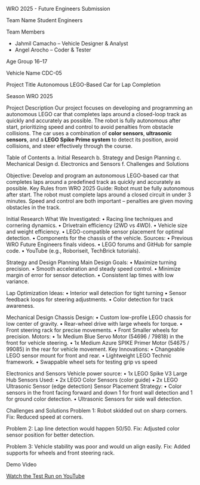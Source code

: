 WRO 2025 - Future Engineers Submission 

Team Name
Student Engineers

Team Members
- Jahmil Camacho – Vehicle Designer & Analyst  
- Angel Arocho – Coder & Tester

Age Group
16–17

Vehicle Name
CDC-05

Project Title
Autonomous LEGO-Based Car for Lap Completion

Season
WRO 2025

Project Description
Our project focuses on developing and programming an autonomous LEGO car that completes laps around a closed-loop track as quickly and accurately as possible. The robot is fully autonomous after start, prioritizing speed and control to avoid penalties from obstacle collisions. The car uses a combination of **color sensors**, **ultrasonic sensors**, and a **LEGO Spike Prime system** to detect its position, avoid collisions, and steer effectively through the course.

Table of Contents
a. Initial Research
b. Strategy and Design Planning
c. Mechanical Design
d. Electronics and Sensors
f. Challenges and Solutions

Objective:
Develop and program an autonomous LEGO-based car that completes laps around a predefined track as quickly and accurately as possible.
Key Rules from WRO 2025 Guide:
Robot must be fully autonomous after start.
The robot must complete laps around a closed circuit in under 3 minutes.
Speed and control are both important – penalties are given moving obstacles in the track.


Initial Research
What We Investigated:
•	Racing line techniques and cornering dynamics.
•	Drivetrain efficiency (2WD vs 4WD).
•	Vehicle size and weight efficiency.
•	LEGO-compatible sensor placement for optimal detection.
•	Components for the chassis of the vehicle.
Sources:
•	Previous WRO Future Engineers finals videos.
•	LEGO forums and GitHub for sample code.
•	YouTube (e.g., Roboriseit, TechBrick tutorials).

Strategy and Design Planning
Main Design Goals:
•	Maximize turning precision.
•	Smooth acceleration and steady speed control.
•	Minimize margin of error for sensor detection.
•	Consistent lap times with low variance.

Lap Optimization Ideas:
•	Interior wall detection for tight turning
•	Sensor feedback loops for steering adjustments.
•	Color detection for track awareness.

Mechanical Design
Chassis Design:
•	Custom low-profile LEGO chassis for low center of gravity.
•	Rear-wheel drive with large wheels for torque.
•	Front steering rack for precise movements.
•	Front Smaller wheels for precision.
Motors:
•	1x Medium Blue Servo Motor (54696 / 79818) in the front for vehicle steering.
•	1x Medium Azure SPIKE Primer Motor (54675 / 99085) in the rear for vehicle movement.
Key Innovations:
•	Changeable LEGO sensor mount for front and rear.
•	Lightweight LEGO Technic framework.
•	Swappable wheel sets for testing grip vs speed

Electronics and Sensors
Vehicle power source:
•	1x LEGO Spike V3 Large Hub
Sensors Used:
•	2x LEGO Color Sensors (color guide)
•	2x LEGO Ultrasonic Sensor (edge detection)
Sensor Placement Strategy:
•	Color sensors in the front facing forward and down 1 for front wall detection and 1 for ground color detection.
•	Ultrasonic Sensors for side wall detection.

Challenges and Solutions
Problem 1: Robot skidded out on sharp corners.
Fix: Reduced speed at corners.

Problem 2: Lap line detection would happen 50/50.
Fix: Adjusted color sensor position for better detection.

Problem 3: Vehicle stability was poor and would un align easily.
Fix: Added supports for wheels and front steering rack.

Demo Video

[Watch the Test Run on YouTube](https://youtu.be/ZN7BdKQKQTI)
